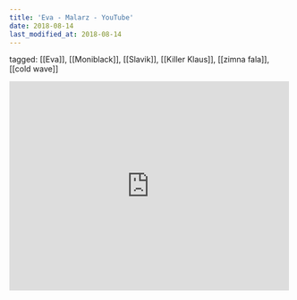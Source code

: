 ```yaml
---
title: 'Eva - Malarz - YouTube'
date: 2018-08-14
last_modified_at: 2018-08-14
---
```

tagged: [[Eva]], [[Moniblack]], [[Slavik]], [[Killer Klaus]], [[zimna fala]], [[cold wave]]
<iframe allow="accelerometer; autoplay; clipboard-write; encrypted-media; gyroscope; picture-in-picture" allowfullscreen="" frameborder="0" height="375" id="youtube_iframe" src="https://www.youtube.com/embed/wA67xOA_3iI?feature=oembed&amp;enablejsapi=1&amp;origin=https://safe.txmblr.com&amp;wmode=opaque" width="500"></iframe>